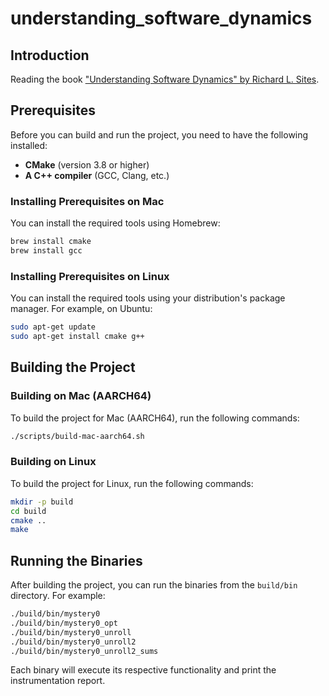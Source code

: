 # understanding_software_dynamics

## Introduction

Reading the
book ["Understanding Software Dynamics" by Richard L. Sites](https://www.goodreads.com/book/show/57850403-understanding-software-dynamics).

## Prerequisites

Before you can build and run the project, you need to have the following installed:

- **CMake** (version 3.8 or higher)
- **A C++ compiler** (GCC, Clang, etc.)

### Installing Prerequisites on Mac

You can install the required tools using Homebrew:

```sh
brew install cmake
brew install gcc
```

### Installing Prerequisites on Linux

You can install the required tools using your distribution's package manager. For example, on Ubuntu:

```sh
sudo apt-get update
sudo apt-get install cmake g++
```

## Building the Project

### Building on Mac (AARCH64)

To build the project for Mac (AARCH64), run the following commands:

```sh
./scripts/build-mac-aarch64.sh
```

### Building on Linux

To build the project for Linux, run the following commands:

```sh
mkdir -p build
cd build
cmake ..
make
```

## Running the Binaries

After building the project, you can run the binaries from the `build/bin` directory. For example:

```sh
./build/bin/mystery0
./build/bin/mystery0_opt
./build/bin/mystery0_unroll
./build/bin/mystery0_unroll2
./build/bin/mystery0_unroll2_sums
```

Each binary will execute its respective functionality and print the instrumentation report.
